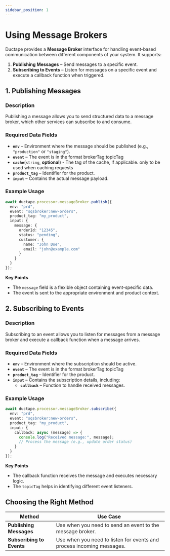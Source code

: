 ```yaml
---
sidebar_position: 1
---
```


# Using  Message Brokers

Ductape provides a **Message Broker** interface for handling event-based communication between different components of your system. It supports:  

1. **Publishing Messages** – Send messages to a specific event.  
2. **Subscribing to Events** – Listen for messages on a specific event and execute a callback function when triggered.  

## 1. Publishing Messages  

### Description
Publishing a message allows you to send structured data to a message broker, which other services can subscribe to and consume.  

### Required Data Fields 
- **`env`** – Environment where the message should be published (e.g., `"production"` or `"staging"`).  
- **`event`** – The event is in the format brokerTag:topicTag
- **`cache`**(`string`, **optional**) - The tag of the cache, if applicable. only to be used when caching requests
- **`product_tag`** – Identifier for the product.  
- **`input`** – Contains the actual message payload.  

### Example Usage

```ts
await ductape.processor.messageBroker.publish({
  env: "prd",
  event: "sqsbroker:new-orders",
  product_tag: "my_product",
  input: {
    message: {
      orderId: "12345",
      status: "pending",
      customer: {
        name: "John Doe",
        email: "john@example.com"
      }
    }
  }
});
```

**Key Points**  
- The `message` field is a flexible object containing event-specific data.  
- The event is sent to the appropriate environment and product context.  


## 2. Subscribing to Events

### Description
Subscribing to an event allows you to listen for messages from a message broker and execute a callback function when a message arrives.  

### Required Data Fields
- **`env`** – Environment where the subscription should be active.  
- **`event`** – The event is in the format brokerTag:topicTag 
- **`product_tag`** – Identifier for the product.  
- **`input`** – Contains the subscription details, including: 
  - **`callback`** – Function to handle received messages.  

### Example Usage

```ts
await ductape.processor.messageBroker.subscribe({
  env: "prd",
  event: "sqsbroker:new-orders",
  product_tag: "my_product",
  input: {
    callback: async (message) => {
      console.log("Received message:", message);
      // Process the message (e.g., update order status)
    }
  }
});
```

**Key Points**  
- The callback function receives the message and executes necessary logic.  
- The `topicTag` helps in identifying different event listeners.  

## Choosing the Right Method
| Method        | Use Case |
|--------------|----------|
| **Publishing Messages** | Use when you need to send an event to the message broker. |
| **Subscribing to Events** | Use when you need to listen for events and process incoming messages. |